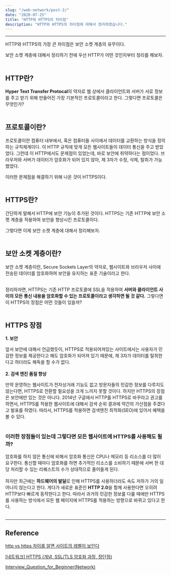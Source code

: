 ```yaml
---
slug: "/web-network/post-2/"
date: "2020-07-25"
title: "HTTP와 HTTPS의 차이점"
description: "HTTP와 HTTPS의 차이점에 대해서 정리하였습니다."
---
```

<hr></hr>
HTTP와 HTTPS의 가장 큰 차이점은 보안 소켓 계층의 유무이다.

보안 소켓 계층에 대해서 정리하기 전에 우선 HTTP가 어떤 것인지부터 정리를 해보자.
<br></br>

## HTTP란? 

**Hyper Text Transfer Protocal**의 약자로 웹 상에서 클라이언트와 서버가 서로 정보를 주고 받기 위해 만들어진 가장 기본적인 프로토콜이라고 한다. 그렇다면 프로토콜은 무엇인가?
<br></br>
## 프로토콜이란?
프로토콜이란 컴퓨터 내부에서, 혹은 컴퓨터들 사이에서 데이터를 교환하는 방식을 정의하는 규칙체계이다. 이 HTTP 규칙에 맞게 모든 웹사이트들이 데이터 통신을 주고 받았었다. 그런데 이 HTTP에서도 문제점이 있었는데, 바로 보안에 취약하다는 점이었다. 브라우저와 서버가 데이터가 암호화가 되어 있지 않아, 제 3자가 수정, 삭제, 탈취가 가능했었다.

이러한 문제점을 해결하기 위해 나온 것이 HTTPS이다.
<br></br>
## HTTPS란?
간단하게 말해서 HTTP에 보안 기능이 추가된 것이다. HTTPS는 기존 HTTP에 보안 소켓 계층을 적용하여 보안을 향상시킨 프로토콜이다.

그렇다면 이제 보안 소켓 계층에 대해서 정리해보자.
<br></br>
## 보안 소켓 계층이란?
보안 소켓 계층이란, Secure Sockets Layer의 약자로, 웹사이트와 브라우저 사이에 전송된 데이터를 암호화하여 보안을 유지하는 표준 기술이라고 한다.
<br></br> 

정리하자면, HTTPS는 기존 HTTP 프로토콜에 SSL을 적용하여 **서버와 클라이언트 사이의 모든 통신 내용을 암호화할 수 있는 프로토콜이라고 생각하면 될 것 같다.** 그렇다면 이 HTTPS의 장점은 어떤 것들이 있을까?
<br></br>
## HTTPS 장점

**1. 보안**

앞서 보안에 대해서 언급했듯이, HTTPS로 적용되어져있는 사이트에서는 사용자가 민감한 정보를 제공한다고 해도 암호화가 되어져 있기 때문에, 제 3자가 데이터를 탈취한다고 하더라도 해독을 할 수가 없다.
<br></br>
**2. 검색 엔진 품질 향상**

만약 운영하는 웹사이트가 전자상거래 기능도 없고 방문자들의 민감한 정보를 다루지도 않는다면, HTTPS로 전환할 필요성을 크게 느끼지 못할 것이다. 하지만 HTTPS의 장점은 보안에만 있는 것은 아니다. 2014년 구글에서 HTTP를 HTTPS로 바꾸라고 권고를 하면서, HTTPS를 적용한 웹사이트에 대해서 검색 순위 결과에 약간의 가산점을 주겠다고 발표를 하였다. 따라서, HTTPS를 적용하면 검색엔진 최적화(SEO)에 있어서 혜택을 볼 수 있다. 
<br></br>
### 이러한 장점들이 있는데 그렇다면 모든 웹사이트에 HTTPS를 사용해도 될까?

암호화를 하지 않은 통신에 비해서 암호화 통신은 CPU나 메모리 등 리소스를 더 많이 요구한다. 통신할 때마다 암호화를 하면 추가적인 리소스를 소비하기 때문에 서버 한 대당 처리할 수 있는 리퀘스트의 수가 상대적으로 줄어들게 된다.
<br></br>
하지만 최근에는 **하드웨어의 발달**로 인해 HTTPS를 사용하더라도 속도 저하가 거의 일어나지 않는다고 한다. 게다가 새로운 표준인 **HTTP 2.0**을 함께 사용한다면 오히려 HTTP보다 빠르게 동작한다고 한다. 따라서 과거의 민감한 정보를 다룰 때에만 HTTPS를 사용하는 방식에서 모든 웹 페이지에 HTTPS를 적용하는 방향으로 바뀌고 있다고 한다.
<br></br>
***

## Reference
[http vs https 차이를 알면 사이트의 레벨이 보인다](http://blog.wishket.com/http-vs-https-%EC%B0%A8%EC%9D%B4-%EC%95%8C%EB%A9%B4-%EC%82%AC%EC%9D%B4%ED%8A%B8%EC%9D%98-%EB%A0%88%EB%B2%A8%EC%9D%B4-%EB%B3%B4%EC%9D%B8%EB%8B%A4/)

[[네트워크] HTTPS (개념, SSL/TLS 암호화 과정, 장단점)](https://eun-jeong.tistory.com/27)

[Interview_Question_for_Beginner(Network)](https://github.com/JaeYeopHan/Interview_Question_for_Beginner/tree/master/Network)
<br></br>





